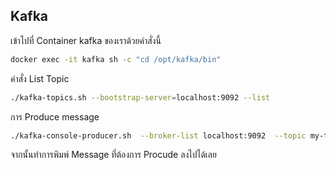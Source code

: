 ## Kafka
เข้าไปที่ Container kafka ของเราด้วยคำสั่งนี้
```bash
docker exec -it kafka sh -c "cd /opt/kafka/bin"
```
คำสั่ง List Topic
```bash
./kafka-topics.sh --bootstrap-server=localhost:9092 --list
```
การ Produce message
```bash
./kafka-console-producer.sh  --broker-list localhost:9092  --topic my-topic
```
จากนั้นทำการพิมพ์ Message ที่ต้องการ Procude ลงไปได้เลย